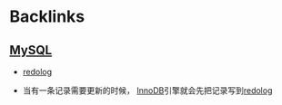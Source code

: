 
# Backlinks
## [MySQL](<MySQL.md>)
- [redolog](<redolog.md>)

- 当有一条记录需要更新的时候， [InnoDB](<InnoDB.md>)引擎就会先把记录写到[redolog](<redolog.md>)

